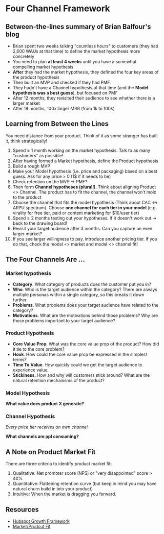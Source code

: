 # Four Channel Framework

## Between-the-lines summary of Brian Balfour's blog

- Brian spent two weeks talking "countless hours" to customers (they had 2,000 WAUs at that time) to define the market hypothesis more concretely
- You need to plan **at least 4 weeks** until you have a somewhat compelling market hypothesis
- **After** they had the market hypothesis, they defined the four key areas of the product hypothesis
- Then built an MVP and checked if they had PMF.
- They hadn't have a Channel hypothesis at that time (and the **Model hypothesis was a best guess**), but focused on PMF
- After 12 months, they revisited their audience to see whether there is a larger market
- After 18 months, 100x larger MRR (from 1k to 100k)

## Learning from Between the Lines

You need distance from your product. Think of it as some stranger has built it, think strategically!

1. Spend ≥ 1 month working on the market hypothesis. Talk to as many "customers" as possible!
2. After having formed a Market hypothesis, define the Product hypothesis
3. Build a rough MVP
4. Make your Model hypothesis (i.e. price and packaging) based on a best guess. Ask for any price > 0 (1$ if it needs to be)
5. Check retention on the MVP → PMF?
6. Then form **Channel hypotheses (plural!)**. Think about aligning Product <> Channel. The product has to fit the channel, the channel won't mold to the product
7. Choose the channel that fits the model hypothesis (Think about CAC ↔ ARPU spectrum). Choose **one channel for each tier in your model** (e.g. virality for free tier, paid or content marketing for $10/user tier)
8. Spend ≥ 2 months testing out your hypotheses. If it doesn't work out → back to the drawing board!
9. Revisit your target audience after 3 months. Can you capture an even larger market?
10. If you see larger willingness to pay, introduce another pricing tier. If you do that, check the model <> market and model <> channel fit!

## The Four Channels Are ...

### Market hypothesis

- **Category**. What category of products does the customer put you in?
- **Who**. Who is the target audience within the category? There are always multiple personas within a single category, so this breaks it down further.
- **Problems**. What problems does your target audience have related to the category?
- **Motivations**. What are the motivations behind those problems? Why are those problems important to your target audience?

### Product Hypothesis

- **Core Value Prop**. What was the core value prop of the product? How did it tie to the core problem?
- **Hook**. How could the core value prop be expressed in the simplest terms?
- **Time To Value**. How quickly could we get the target audience to experience value.
- **Stickiness**. How and why will customers stick around? What are the natural retention mechanisms of the product?

### Model Hypothesis

**What value does product X generate?**

### Channel Hypothesis

*Every price tier receives an own channel*

**What channels are ppl consuming?**

## A Note on Product Market Fit

There are three criteria to identify product market fit:

1. Qualitative: Net promoter score (NPS) or "very disappointed" score > 40%
2. Quantitative: Flattening retention curve (but keep in mind you may have natural churn build in into your product)
3. Intuitive: When the market is dragging you forward.

## Resources

- [Hubspot Growth Framework](https://brianbalfour.com/essays/hubspot-growth-framework-100m)
- [Market/Prodcut Fit](https://brianbalfour.com/essays/market-product-fit)